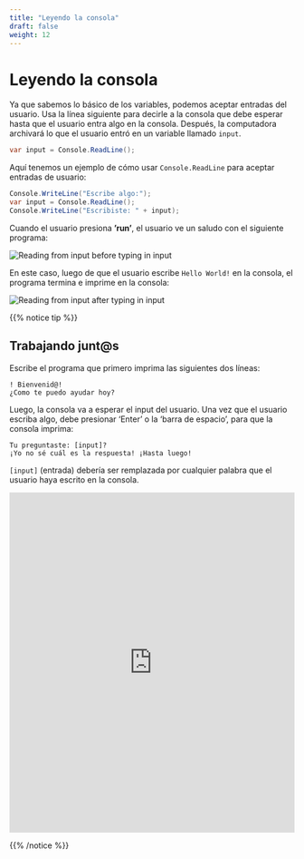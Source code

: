 ```yaml
---
title: "Leyendo la consola"
draft: false
weight: 12
---
```


# Leyendo la consola

Ya que sabemos lo básico de los variables, podemos aceptar entradas del usuario. Usa la línea siguiente para decirle a la consola que debe esperar hasta que el usuario entra algo en la consola. Después, la computadora archivará lo que el usuario entró en un variable llamado `input`.

```csharp
var input = Console.ReadLine();
```

Aquí tenemos un ejemplo de cómo usar `Console.ReadLine` para aceptar entradas de usuario:

```csharp
Console.WriteLine("Escribe algo:");
var input = Console.ReadLine();
Console.WriteLine("Escribiste: " + input);
```

Cuando el usuario presiona **’run’**, el usuario ve un saludo con el siguiente programa:

![Reading from input before typing in input](../media/reading-input-1.png)

En este caso, luego de que el usuario escribe `Hello World!` en la consola, el programa termina e imprime en la consola:

![Reading from input after typing in input](../media/reading-input-2.png)

{{% notice tip %}}

## Trabajando junt@s

Escribe el programa que primero imprima las siguientes dos líneas:

```
! Bienvenid@!
¿Como te puedo ayudar hoy?
```

Luego, la consola va a esperar el input del usuario. Una vez que el usuario escriba algo, debe presionar ‘Enter’ o la ‘barra de espacio’, para que la consola imprima: 
```
Tu preguntaste: [input]?
¡Yo no sé cuál es la respuesta! ¡Hasta luego!
```
`[input]` (entrada) debería ser remplazada por cualquier palabra que el usuario haya escrito en la consola. 

<iframe height="600px" width="100%" src="https://repl.it/@nuevofoundation/NF-CSharp-blank?lite=true" scrolling="no" frameborder="no" allowtransparency="true" allowfullscreen="true" sandbox="allow-forms allow-pointer-lock allow-popups allow-same-origin allow-scripts allow-modals"></iframe>

{{% /notice %}}
